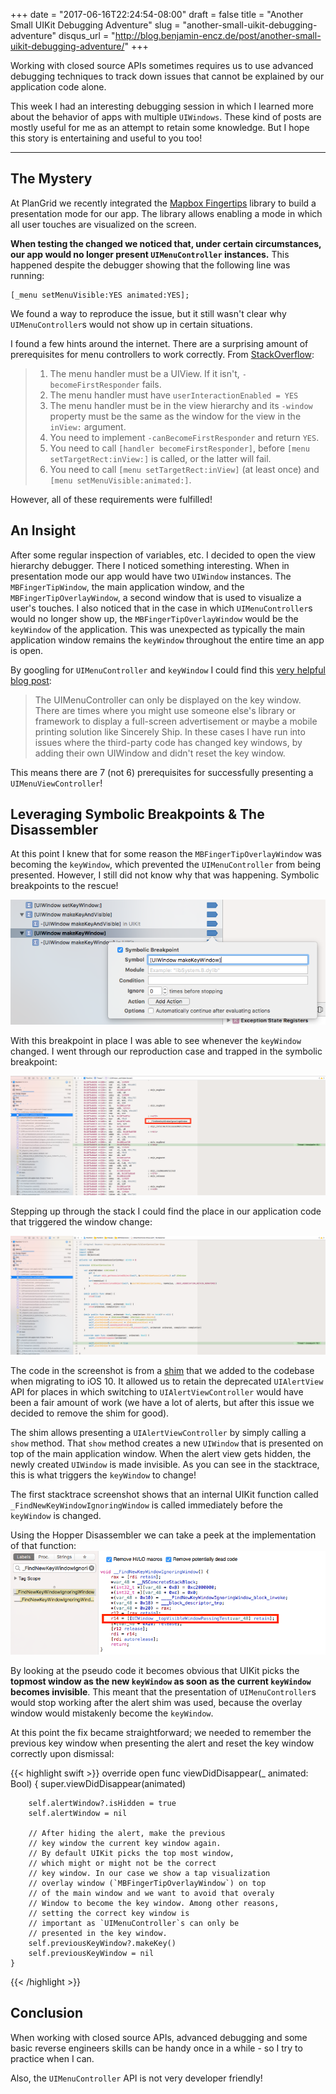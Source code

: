 +++
date = "2017-06-16T22:24:54-08:00"
draft = false
title = "Another Small UIKit Debugging Adventure"
slug = "another-small-uikit-debugging-adventure"
disqus_url = "http://blog.benjamin-encz.de/post/another-small-uikit-debugging-adventure/"
+++

Working with closed source APIs sometimes requires us to use advanced debugging techniques to track down issues that cannot be explained by our application code alone. 

This week I had an interesting debugging session in which I learned more about the behavior of apps with multiple `UIWindows`. These kind of posts are mostly useful for me as an attempt to retain some knowledge. But I hope this story is entertaining and useful to you too!

<!--more-->

----

## The Mystery

At PlanGrid we recently integrated the [Mapbox Fingertips](https://github.com/mapbox/Fingertips) library to build a presentation mode for our app. The library allows enabling a mode in which all user touches are visualized on the screen.

**When testing the changed we noticed that, under certain circumstances, our app would no longer present `UIMenuController` instances.** This happened despite the debugger showing that the following line was running:

```
[_menu setMenuVisible:YES animated:YES];
```

We found a way to reproduce the issue, but it still wasn't clear why `UIMenuController`s would not show up in certain situations.

I found a few hints around the internet. There are a surprising amount of prerequisites for menu controllers to work correctly. From [StackOverflow](https://stackoverflow.com/a/23839272/1046430):

> 1. The menu handler must be a UIView. If it isn't, `-becomeFirstResponder` fails.
> 2. The menu handler must have `userInteractionEnabled = YES`
> 3. The menu handler must be in the view hierarchy and its `-window` property must be the same as the window for the view in the `inView:` argument.
> 4. You need to implement `-canBecomeFirstResponder` and return `YES`.
> 5. You need to call `[handler becomeFirstResponder]`, before `[menu setTargetRect:inView:]` is called, or the latter will fail.
> 6. You need to call `[menu setTargetRect:inView]` (at least once) and `[menu setMenuVisible:animated:]`.

However, all of these requirements were fulfilled! 

## An Insight

After some regular inspection of variables, etc. I decided to open the view hierarchy debugger. There I noticed something interesting. When in presentation mode our app would have two `UIWindow` instances. The `MBFingerTipWindow`, the main application window, and the `MBFingerTipOverlayWindow`, a second window that is used to visualize a user's touches. I also noticed that in the case in which `UIMenuController`s would no longer show up, the `MBFingerTipOverlayWindow` would be the `keyWindow` of the application. This was unexpected as typically the main application window remains the `keyWindow` throughout the entire time an app is open.

By googling for `UIMenuController` and `keyWindow` I could find this [very helpful blog post](http://supereasyapps.com/blog/2014/4/17/show-the-uimenucontroller-and-display-custom-edit-menus-for-uiviewcontroller-uitableviewcontroller-and-uicollectionview-on-ios-7):

>  The UIMenuController can only be displayed on the key window. There are times where you might use someone else's library or framework to display a full-screen advertisement or maybe a mobile printing solution like Sincerely Ship. In these cases I have run into issues where the third-party code has changed key windows, by adding their own UIWindow and didn't reset the key window.

This means there are 7 (not 6) prerequisites for successfully presenting a `UIMenuViewController`!

## Leveraging Symbolic Breakpoints & The Disassembler

At this point I knew that for some reason the `MBFingerTipOverlayWindow` was becoming the `keyWindow`, which prevented the `UIMenuController` from being presented. However, I still did not know why that was happening. Symbolic breakpoints to the rescue!

![](SymbolicBreakpoint.png)

With this breakpoint in place I was able to see whenever the `keyWindow` changed. I went through our reproduction case and trapped in the symbolic breakpoint:

![](SymbolicBreakpointTrap.png)

Stepping up through the stack I could find the place in our application code that triggered the window change:

![](AlertController.png)

The code in the screenshot is from a [shim](https://github.com/hightower/UIAlertController-Show) that we added to the codebase when migrating to iOS 10. It allowed us to retain the deprecated `UIAlertView` API for places in which switching to `UIAlertViewController` would have been a fair amount of work (we have a lot of alerts, but after this issue we decided to remove the shim for good).

The shim allows presenting a `UIAlertViewController` by simply calling a `show` method. That `show` method creates a new `UIWindow` that is presented on top of the main application window. When the alert view gets hidden, the newly created `UIWindow` is made invisible. As you can see in the stacktrace, this is what triggers the `keyWindow` to change!

The first stacktrace screenshot shows that an internal UIKit function called `_FindNewKeyWindowIgnoringWindow` is called immediately before the `keyWindow` is changed.

Using the Hopper Disassembler we can take a peek at the implementation of that function:
![](FindKeyWindow.png)

By looking at the pseudo code it becomes obvious that UIKit picks the **topmost window as the new `keyWindow` as soon as the current `keyWindow` becomes invisible**. This meant that the presentation of `UIMenuController`s would stop working after the alert shim was used, because the overlay window would mistakenly become the `keyWindow`. 

At this point the fix became straightforward; we needed to remember the previous key window when presenting the alert and reset the key window correctly upon dismissal:

{{< highlight swift >}}
override open func viewDidDisappear(_ animated: Bool) {
        super.viewDidDisappear(animated)

        self.alertWindow?.isHidden = true
        self.alertWindow = nil

        // After hiding the alert, make the previous 
        // key window the current key window again.
        // By default UIKit picks the top most window,
        // which might or might not be the correct
        // key window. In our case we show a tap visualization 
        // overlay window (`MBFingerTipOverlayWindow`) on top 
        // of the main window and we want to avoid that overaly
        // Window to become the key window. Among other reasons,
        // setting the correct key window is
        // important as `UIMenuController`s can only be
        // presented in the key window.
        self.previousKeyWindow?.makeKey()
        self.previousKeyWindow = nil
    }
{{< /highlight >}}

## Conclusion

When working with closed source APIs, advanced debugging and some basic reverse engineers skills can be handy once in a while - so I try to practice when I can. 

Also, the `UIMenuController` API is not very developer friendly!